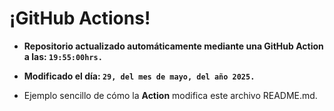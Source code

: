# ¡GitHub Actions!
* **Repositorio actualizado automáticamente mediante una GitHub Action a las: `19:55:00hrs.`**
* **Modificado el día: `29, del mes de mayo, del año 2025.`**

* Ejemplo sencillo de cómo la **Action** modifica este archivo README.md.
